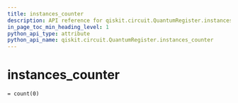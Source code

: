 ```yaml
---
title: instances_counter
description: API reference for qiskit.circuit.QuantumRegister.instances_counter
in_page_toc_min_heading_level: 1
python_api_type: attribute
python_api_name: qiskit.circuit.QuantumRegister.instances_counter
---
```


# instances\_counter

<span id="qiskit.circuit.QuantumRegister.instances_counter" />

`= count(0)`

